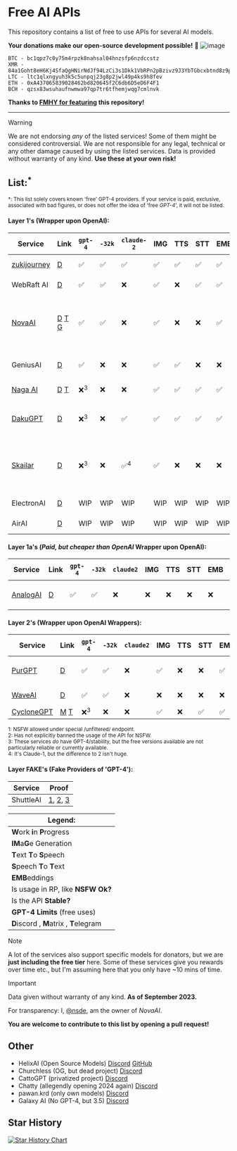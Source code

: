 # Free AI APIs
This repository contains a list of free to use APIs for several AI models.

**Your donations make our open-source development possible!** 💜
![image](https://github.com/NovaOSS/free-ai-apis/assets/67185896/8151e6d2-696e-4377-b05e-c532c4ab2670)

```
BTC - bc1qpz7c0y75m4rpzk8nahsal04hnzsfp6nzdccstz
XMR - 84a1Goht8eH6Kj4SfaQgHNirNdJf94LzCi3s1Dkk1VbRPn2pBzivz9J3YbTGbcxbtnd8z9phKusYygCAoa5jMxwUCGFNva6
LTC - ltc1qlxngyuh3k5c5unpqj23g8p2jwl49p4ks9h8fev
ETH - 0xA437065839028462bd820645f2C6db6D5eD6F4F1
BCH - qzsx83wsuhaufnwmwa97qp7tr6tfhemjwqg7cmlnvk
```

**Thanks to [FMHY for featuring](https://fmhy.pages.dev/ai/) this repository!**

***
> [!WARNING]  
> We are not endorsing *any* of the listed services! Some of them might be considered controversial. We are not responsible for any legal, technical or any other damage caused by using the listed services. Data is provided without warranty of any kind. **Use these at your own risk!**

## List:<sup>*</sup>
<sup>*: This list solely covers known 'free' GPT-4 providers. If your service is paid, exclusive, associated with bad figures, or does not offer the idea of 'free *GPT-4*', it will not be listed.</sup>
#### Layer 1's (Wrapper upon OpenAI):

| Service                                       | Link                                                                                                  | `gpt-4` | `-32k` | `claude-2` | IMG | TTS | STT | EMB | NSFW Ok? | Stable? | GPT-4 Limits | Additional Notes |
| --------------------------------------------- | ----------------------------------------------------------------------------------------------------- | --------- | ------ | --------- | --- | --- | --- | --- | ---- | --- | -- | -- |
| [zukijourney](https://cock-za06.onrender.com) | [D](https://discord.gg/kvYDFZY7XZ)                                                                    | ✅      | ✅     |    ✅       | ✅  | ✅  | ✅  | ✅  | Yes <sup>1</sup> | High | 10/min fixed | made by [@zukixa](https://github.com/zukixa) |
| WebRaft AI                                    | [D](https://discord.gg/XwxUdHhF59)                                                                    | ✅      | ✅     |    ❌       | ✅  | ❌  | ✅  | ✅  | No | High | 500/day fixed | Skailar Partner |
| [NovaAI](https://nova-oss.com)                | [D](https://discord.nova-oss.com) [T](https://t.me/nova_gpt) [G](https://github.com/novaoss/nova-api) | ✅      | ✅     |    ❌       | ✅  | ❌  | ❌  | ✅  | No | Very High | ~83/day growable |Stablest key-based GPT-4 provider, fully OSS!
| GeniusAI                                      | [D](https://discord.gg/nzpvqSDGAx)                                                                    | ✅      | ❌     |    ❌     | ✅  | ✅  | ❌  | ❌  | Yes <sup>2</sup> | Very High | Unlimited | Stablest non-key GPT-4 |
| [Naga AI](https://naga.ac)                    | [D](https://discord.naga.ac/) [T](https://t.me/chimera_ai)                                            | ❌<sup>3</sup>      | ❌     |     ❌      | ✅  | ✅  | ✅  | ✅  | Yes <sup>2</sup> | High <sup>3</sup> | 300/day fixed | Successor to Chi.. | 
| [DakuGPT](https://api.daku.tech/)             | [D](https://discord.gg/eW3NqUxq5d)                                                                    | ❌<sup>3</sup>       | ❌     |    ✅       | ✅  | ✅  | ✅  | ✅  | Yes | High <sup>3</sup> | 2000, growable | Offers a lot of niche models. |
| [Skailar](https://chat.skailar.net/)          | [D](https://discord.gg/U645yeT5T9)                                                                    | ❌<sup>3</sup>      | ❌     |    ✅<sup>4</sup>       | ✅  | ❌  | ❌  | ❌  | No | High | 100/day<sup>3</sup> | WebRaft Partner, Strict ToS, offers own OSS model |
| ElectronAI                                    | [D](https://discord.gg/YpF8fDnj)                                                                      | WIP     | WIP    |    WIP     | WIP | WIP | WIP | WIP | Yes <sup>2</sup> | WIP | WIP | Successor v2 to Chi.. |
| AirAI | [D](https://discord.gg/CWB6uw7qJj) | WIP | WIP | WIP | WIP | WIP | WIP | WIP | WIP | WIP | WIP | Successor to Chatty


#### Layer 1a's (*Paid, but cheaper than OpenAI* Wrapper upon OpenAI):
| Service                                       | Link                                                                                                  | `gpt-4` | `-32k` | `claude2` | IMG | TTS | STT | EMB | NSFW Ok? | Additional Notes |
| --------------------------------------------- | ----------------------------------------------------------------------------------------------------- | ------- | ------ | --------- | --- | --- | --- | --- | --- | -- |
| [AnalogAI](https://api.analogai.in/)          | [D](https://discord.gg/arqszhBACb)                                                                    | ✅      | ✅     |    ❌     | ❌ | ❌  | ❌  | ❌  | Yes <sup>2</sup> | Supplier for NovaAI |

#### Layer 2's (Wrapper upon OpenAI Wrappers):
| Service                           | Link                               | `gpt-4` | `-32k` | `claude2` | IMG | TTS | STT | EMB | NSFW Ok? | Stable? | L2 Proof | Additional Notes |
| --------------------------------- | ---------------------------------- | ------- | ------ | --------- | --- | --- | --- | --- | --- | ---  | -- | -- |
| [PurGPT](https://purgpt.xyz)      | [D](https://discord.gg/PYs95Sym2a) | ✅      | ✅    |    ❌     | ✅  | ❌  | ❌  | ✅  | Yes | Medium |[Here](https://cdn.discordapp.com/attachments/1148212638690578503/1154430995047653426/Screenshot_2023-09-21-16-56-30-939_dev.beefers.vendetta.jpg) | Invites are paused currently.
| [WaveAI](https://api.waveai.link) | [D](https://discord.gg/arqszhBACb) | ✅      | ✅    |    ❌     | ❌  | ❌  | ❌  | ❌  | Yes <sup>1</sup> | Medium | [Here](https://cdn.discordapp.com/attachments/1135879401721041056/1152965535357735003/image.png) | Owner is *special.*
| [CycloneGPT](https://gpt.darkcoder15.tk/)     | [M](https://matrix.to/#/#cyclonegpt:m.darkcoder15.tk) [T](https://t.me/+1waoIqepLUoxNDgy)             | ❌<sup>3</sup>      | ❌     |     ❌      | ✅  | ❌  | ✅  | ✅  | Yes <sup>2</sup> | Medium |[Here](https://prnt.sc/Mm8if4u5OfAt) | ...

<sup>1: NSFW allowed under special /unfiltered/ endpoint.</sup>\
<sup>2: Has not explicitly banned the usage of the API for NSFW. </sup>\
<sup>3: These services *do* have GPT-4/stability, but the free versions available are not particularly reliable or currently available.</sup>\
<sup>4: It's Claude-1, but the difference to 2 isn't huge.</sup>

#### Layer **FAKE**'s (Fake Providers of 'GPT-4'):
| Service   | Proof |
| --------- | ------|
| ShuttleAI | [1](https://prnt.sc/o8n29Nq4VO86), [2](https://prnt.sc/oq8LUtO_EmeL), [3](https://prnt.sc/IvsnjL_FpkQc) |

|Legend: |
| -- |
| **W**ork **i**n **P**rogress | 
| **IM**a**G**e Generation | 
| **T**ext **T**o **S**peech | 
| **S**peech **T**o **T**ext | 
| **EMB**eddings | 
| Is usage in RP, like **NSFW Ok?** | 
| Is the API **Stable?** | 
| **GPT-4 Limits** (free uses) | 
| **D**iscord , **M**atrix , **T**elegram |

> [!NOTE]  
> A lot of the services also support specific models for donators, but we are **just including the free tier** here. Some of these services give you rewards over time etc., but I'm assuming here that you only have ~10 mins of time.

> [!IMPORTANT]  
> Data given without warranty of any kind. **As of September 2023.**

For transparency: I, [@nsde](https://github.com/nsde), am the owner of *NovaAI*.

**You are welcome to contribute to this list by opening a pull request!**

## Other

- HelixAI (Open Source Models) [Discord](https://discord.gg/nvswJWu8Br) [GitHub](https://github.com/HelixAIOrg)
- Churchless (OG, but dead project) [Discord](https://discord.gg/vuheSY27gV)
- CattoGPT (privatized project) [Discord](https://discord.gg/cattogpt)
- Chatty (allegendly opening 2024 again) [Discord](https://discord.gg/KT9MWZ64w8)
- pawan.krd (only own models) [Discord](https://discord.gg/pawan)
- Galaxy AI (No GPT-4, but 3.5) [Discord](https://discord.gg/UDMaAgS62q)

## Star History

<a href="https://star-history.com/#NovaOSS/free-ai-apis&Date">
  <picture>
    <source media="(prefers-color-scheme: dark)" srcset="https://api.star-history.com/svg?repos=NovaOSS/free-ai-apis&type=Date&theme=dark" />
    <source media="(prefers-color-scheme: light)" srcset="https://api.star-history.com/svg?repos=NovaOSS/free-ai-apis&type=Date" />
    <img alt="Star History Chart" src="https://api.star-history.com/svg?repos=NovaOSS/free-ai-apis&type=Date" />
  </picture>
</a>
